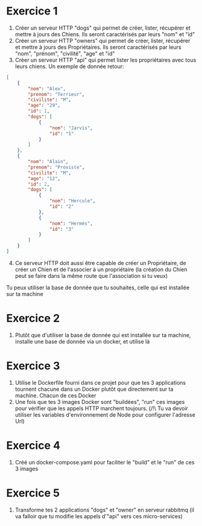 # Exercice 1
1. Créer un serveur HTTP "dogs" qui permet de créer, lister, récupérer et mettre à jours des Chiens. Ils seront caractérisés par leurs "nom" et "id"
2. Créer un serveur HTTP "owners" qui permet de créer, lister, récupérer et mettre à jours des Propriétaires. Ils seront caractérisés par leurs "nom", "prénom", "civilité", "age" et "id"
3. Créer un serveur HTTP "api" qui permet lister les propriétaires avec tous leurs chiens. Un exemple de donnée retour:
```json
[
    {
        "nom": "Alex",
        "prenom": "Terrieur",
        "civilite": "M",
        "age": "29",
        "id": 1,
        "dogs": [
            {
                "nom": "Jarvis",
                "id": "1"
            }
        ]
    },
    {
        "nom": "Alain",
        "prenom": "Proviste",
        "civilite": "M",
        "age": "12",
        "id": 2,
        "dogs": [
            {
                "nom": "Hercule",
                "id": "2"
            },
            {
                "nom": "Hermès",
                "id": "3"
            }
        ]
    }
]
```
4. Ce serveur HTTP doit aussi être capable de créer un Propriétaire, de créer un Chien et de l'associer à un propriétaire (la création du Chien peut se faire dans la même route que l'association si tu veux)

Tu peux utiliser la base de donnée que tu souhaites, celle qui est installée sur ta machine

# Exercice 2

1. Plutôt que d'utiliser la base de donnée qui est installée sur ta machine, installe une base de donnée via un docker, et utilise là

# Exercice 3

1. Utilise le Dockerfile fourni dans ce projet pour que tes 3 applications tournent chacune dans un Docker plutôt que directement sur ta machine. Chacun de ces Docker
2. Une fois que tes 3 images Docker sont "buildées", "run" ces images pour vérifier que les appels HTTP marchent toujours. (/!\ Tu va devoir utiliser les variables d'environnement de Node pour configurer l'adresse Url)

# Exercice 4

1. Créé un docker-compose.yaml pour faciliter le "build" et le "run" de ces 3 images

# Exercice 5

1. Transforme tes 2 applications "dogs" et "owner" en serveur rabbitmq (il va falloir que tu modifie les appels d'"api" vers ces micro-services)
